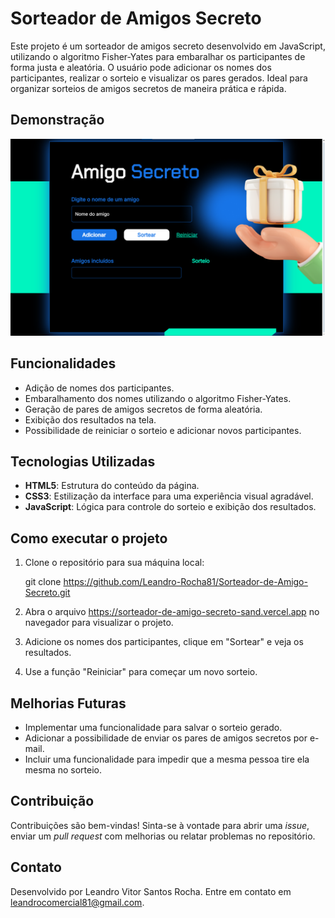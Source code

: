 
# Sorteador de Amigos Secreto

Este projeto é um sorteador de amigos secreto desenvolvido em JavaScript, utilizando o algoritmo Fisher-Yates para embaralhar os participantes de forma justa e aleatória. O usuário pode adicionar os nomes dos participantes, realizar o sorteio e visualizar os pares gerados. Ideal para organizar sorteios de amigos secretos de maneira prática e rápida.

## Demonstração

![Demonstração do Sorteador de Amigos Secreto](assets/Exemplo.png)

## Funcionalidades

- Adição de nomes dos participantes.
- Embaralhamento dos nomes utilizando o algoritmo Fisher-Yates.
- Geração de pares de amigos secretos de forma aleatória.
- Exibição dos resultados na tela.
- Possibilidade de reiniciar o sorteio e adicionar novos participantes.

## Tecnologias Utilizadas

- **HTML5**: Estrutura do conteúdo da página.
- **CSS3**: Estilização da interface para uma experiência visual agradável.
- **JavaScript**: Lógica para controle do sorteio e exibição dos resultados.

## Como executar o projeto

1. Clone o repositório para sua máquina local:

    git clone https://github.com/Leandro-Rocha81/Sorteador-de-Amigo-Secreto.git


2. Abra o arquivo https://sorteador-de-amigo-secreto-sand.vercel.app no navegador para visualizar o projeto.
3. Adicione os nomes dos participantes, clique em "Sortear" e veja os resultados.
4. Use a função "Reiniciar" para começar um novo sorteio.

## Melhorias Futuras

- Implementar uma funcionalidade para salvar o sorteio gerado.
- Adicionar a possibilidade de enviar os pares de amigos secretos por e-mail.
- Incluir uma funcionalidade para impedir que a mesma pessoa tire ela mesma no sorteio.

## Contribuição

Contribuições são bem-vindas! Sinta-se à vontade para abrir uma *issue*, enviar um *pull request* com melhorias ou relatar problemas no repositório.

## Contato

Desenvolvido por Leandro Vitor Santos Rocha. Entre em contato em leandrocomercial81@gmail.com.
